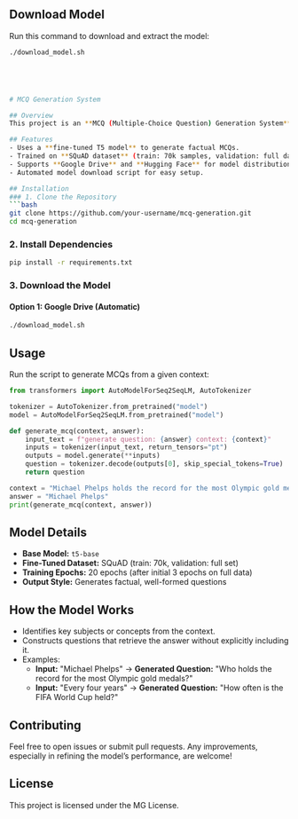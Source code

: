 ## Download Model
Run this command to download and extract the model:
```bash
./download_model.sh





# MCQ Generation System

## Overview
This project is an **MCQ (Multiple-Choice Question) Generation System** built using a **fine-tuned T5 model** on the **SQuAD dataset**. The model generates questions based on a given context and an answer, ensuring high relevance and accuracy.

## Features
- Uses a **fine-tuned T5 model** to generate factual MCQs.
- Trained on **SQuAD dataset** (train: 70k samples, validation: full dataset).
- Supports **Google Drive** and **Hugging Face** for model distribution.
- Automated model download script for easy setup.

## Installation
### 1. Clone the Repository
```bash
git clone https://github.com/your-username/mcq-generation.git
cd mcq-generation
```

### 2. Install Dependencies
```bash
pip install -r requirements.txt
```

### 3. Download the Model
#### **Option 1: Google Drive (Automatic)**
```bash
./download_model.sh
```

## Usage
Run the script to generate MCQs from a given context:
```python
from transformers import AutoModelForSeq2SeqLM, AutoTokenizer

tokenizer = AutoTokenizer.from_pretrained("model")
model = AutoModelForSeq2SeqLM.from_pretrained("model")

def generate_mcq(context, answer):
    input_text = f"generate question: {answer} context: {context}"
    inputs = tokenizer(input_text, return_tensors="pt")
    outputs = model.generate(**inputs)
    question = tokenizer.decode(outputs[0], skip_special_tokens=True)
    return question

context = "Michael Phelps holds the record for the most Olympic gold medals."
answer = "Michael Phelps"
print(generate_mcq(context, answer))
```

## Model Details
- **Base Model:** `t5-base`
- **Fine-Tuned Dataset:** SQuAD (train: 70k, validation: full set)
- **Training Epochs:** 20 epochs (after initial 3 epochs on full data)
- **Output Style:** Generates factual, well-formed questions

## How the Model Works
- Identifies key subjects or concepts from the context.
- Constructs questions that retrieve the answer without explicitly including it.
- Examples:
  - **Input:** "Michael Phelps" → **Generated Question:** "Who holds the record for the most Olympic gold medals?"
  - **Input:** "Every four years" → **Generated Question:** "How often is the FIFA World Cup held?"

## Contributing
Feel free to open issues or submit pull requests. Any improvements, especially in refining the model’s performance, are welcome!

## License
This project is licensed under the MG License.

